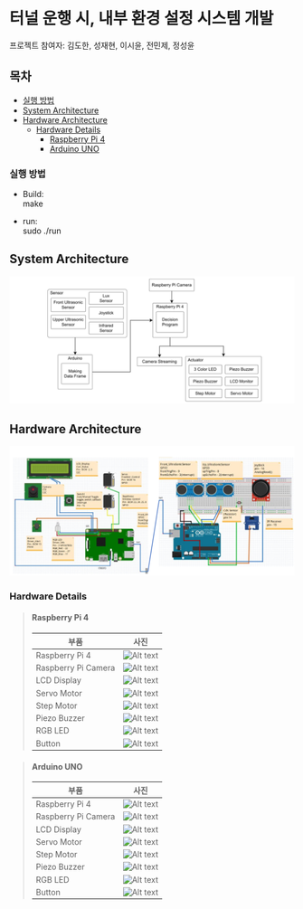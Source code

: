 #  터널 운행 시, 내부 환경 설정 시스템 개발 

프로젝트 참여자: 김도한, 성재현, 이시윤, 전민제, 정성윤

## 목차
- [실행 방법](#실행-방법)
- [System Architecture](#system-architecture)
- [Hardware Architecture](#hardware-architecture)
  - [Hardware Details](#hardware-details)
    - [Raspberry Pi 4](#raspberry-pi-4)
    - [Arduino UNO](#arduino-uno)

### 실행 방법
* Build:  
make

* run:  
sudo ./run

## System Architecture
![시스템 아키텍처](docs/system_architecture.png)  

  
## Hardware Architecture
![하드웨어 아키텍처](docs/hardware_architecture.png)  

### Hardware Details
> #### Raspberry Pi 4
> |부품|사진|
> |------|---|
> |Raspberry Pi 4|![Alt text](../main/image/TC275.png)|
> |Raspberry Pi Camera|![Alt text](../main/image/easymodule.png)|
> |LCD Display|![Alt text](../main/image/motor_shield.png)|
> |Servo Motor|![Alt text](../main/image/TOF.png)|
> |Step Motor|![Alt text](../main/image/motor.png)|
> |Piezo Buzzer|![Alt text](../main/image/motor.png)|
> |RGB LED|![Alt text](../main/image/motor.png)|
> |Button|![Alt text](../main/image/motor.png)|
  
> #### Arduino UNO
> |부품|사진|
> |------|---|
> |Raspberry Pi 4|![Alt text](../main/image/TC275.png)|
> |Raspberry Pi Camera|![Alt text](../main/image/easymodule.png)|
> |LCD Display|![Alt text](../main/image/motor_shield.png)|
> |Servo Motor|![Alt text](../main/image/TOF.png)|
> |Step Motor|![Alt text](../main/image/motor.png)|
> |Piezo Buzzer|![Alt text](../main/image/motor.png)|
> |RGB LED|![Alt text](../main/image/motor.png)|
> |Button|![Alt text](../main/image/motor.png)|
